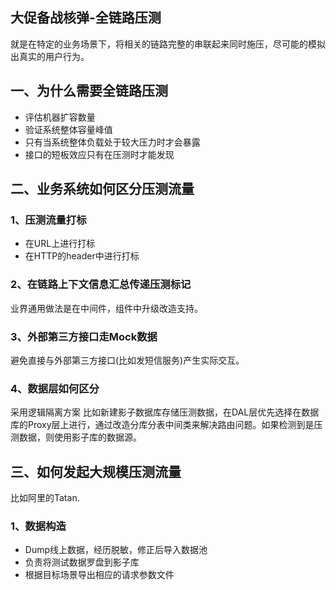 ## 大促备战核弹-全链路压测

就是在特定的业务场景下，将相关的链路完整的串联起来同时施压，尽可能的模拟出真实的用户行为。

## 一、为什么需要全链路压测
* 评估机器扩容数量
* 验证系统整体容量峰值
* 只有当系统整体负载处于较大压力时才会暴露
* 接口的短板效应只有在压测时才能发现

## 二、业务系统如何区分压测流量
### 1、压测流量打标
* 在URL上进行打标
* 在HTTP的header中进行打标

### 2、在链路上下文信息汇总传递压测标记
业界通用做法是在中间件，组件中升级改造支持。

### 3、外部第三方接口走Mock数据
避免直接与外部第三方接口(比如发短信服务)产生实际交互。

### 4、数据层如何区分
采用逻辑隔离方案
比如新建影子数据库存储压测数据，在DAL层优先选择在数据库的Proxy层上进行，通过改造分库分表中间类来解决路由问题。如果检测到是压测数据，则使用影子库的数据源。

## 三、如何发起大规模压测流量
比如阿里的Tatan.

### 1、数据构造
* Dump线上数据，经历脱敏，修正后导入数据池
* 负责将测试数据罗盘到影子库
* 根据目标场景导出相应的请求参数文件







